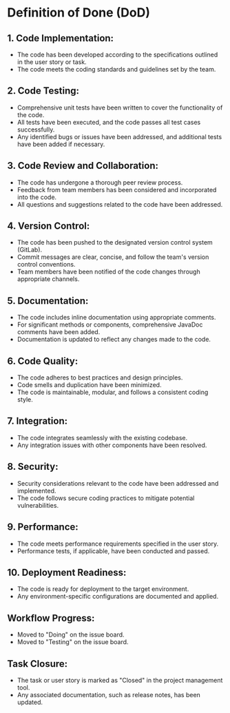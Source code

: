 # Definition of Done (DoD)

## 1. Code Implementation:
- The code has been developed according to the specifications outlined in the user story or task.
- The code meets the coding standards and guidelines set by the team.

## 2. Code Testing:
- Comprehensive unit tests have been written to cover the functionality of the code.
- All tests have been executed, and the code passes all test cases successfully.
- Any identified bugs or issues have been addressed, and additional tests have been added if necessary.

## 3. Code Review and Collaboration:
- The code has undergone a thorough peer review process.
- Feedback from team members has been considered and incorporated into the code.
- All questions and suggestions related to the code have been addressed.

## 4. Version Control:
- The code has been pushed to the designated version control system (GitLab).
- Commit messages are clear, concise, and follow the team's version control conventions.
- Team members have been notified of the code changes through appropriate channels.

## 5. Documentation:
- The code includes inline documentation using appropriate comments.
- For significant methods or components, comprehensive JavaDoc comments have been added.
- Documentation is updated to reflect any changes made to the code.

## 6. Code Quality:
- The code adheres to best practices and design principles.
- Code smells and duplication have been minimized.
- The code is maintainable, modular, and follows a consistent coding style.

## 7. Integration:
- The code integrates seamlessly with the existing codebase.
- Any integration issues with other components have been resolved.

## 8. Security:
- Security considerations relevant to the code have been addressed and implemented.
- The code follows secure coding practices to mitigate potential vulnerabilities.

## 9. Performance:
- The code meets performance requirements specified in the user story.
- Performance tests, if applicable, have been conducted and passed.

## 10. Deployment Readiness:
- The code is ready for deployment to the target environment.
- Any environment-specific configurations are documented and applied.

## Workflow Progress:
- Moved to "Doing" on the issue board.
- Moved to "Testing" on the issue board.

## Task Closure:
- The task or user story is marked as "Closed" in the project management tool.
- Any associated documentation, such as release notes, has been updated.
